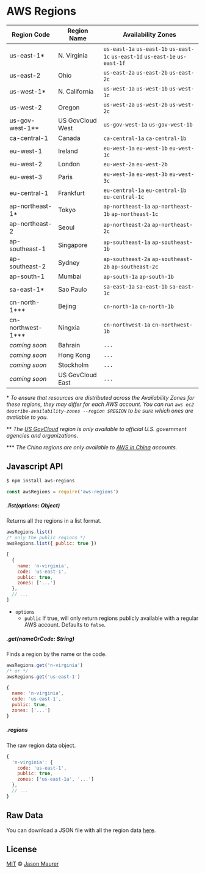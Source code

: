 # AWS Regions

| Region Code        | Region Name       | Availability Zones
---------------------|-------------------|--------------------------------------------------------
| us-east-1*         | N. Virginia       | `us-east-1a` `us-east-1b` `us-east-1c` `us-east-1d` `us-east-1e` `us-east-1f`
| us-east-2          | Ohio              | `us-east-2a` `us-east-2b` `us-east-2c`
| us-west-1*         | N. California     | `us-west-1a` `us-west-1b` `us-west-1c`
| us-west-2	         | Oregon	           | `us-west-2a` `us-west-2b` `us-west-2c`
| us-gov-west-1**    | US GovCloud West  | `us-gov-west-1a` `us-gov-west-1b`
| ca-central-1       | Canada            | `ca-central-1a` `ca-central-1b`
| eu-west-1	         | Ireland	         | `eu-west-1a` `eu-west-1b` `eu-west-1c`
| eu-west-2          | London            | `eu-west-2a` `eu-west-2b`
| eu-west-3          | Paris             | `eu-west-3a` `eu-west-3b` `eu-west-3c`
| eu-central-1	     | Frankfurt	       | `eu-central-1a` `eu-central-1b` `eu-central-1c`
| ap-northeast-1*    | Tokyo	           | `ap-northeast-1a` `ap-northeast-1b` `ap-northeast-1c`
| ap-northeast-2     | Seoul             | `ap-northeast-2a` `ap-northeast-2c`
| ap-southeast-1	   | Singapore	       | `ap-southeast-1a` `ap-southeast-1b`
| ap-southeast-2	   | Sydney	           | `ap-southeast-2a` `ap-southeast-2b` `ap-southeast-2c`
| ap-south-1         | Mumbai            | `ap-south-1a` `ap-south-1b`
| sa-east-1*         | Sao Paulo	       | `sa-east-1a` `sa-east-1b` `sa-east-1c`
| cn-north-1***      | Bejing            | `cn-north-1a` `cn-north-1b`
| cn-northwest-1***  | Ningxia           | `cn-northwest-1a` `cn-northwest-1b`
| *coming soon*      | Bahrain           | `...`
| *coming soon*      | Hong Kong         | `...`
| *coming soon*      | Stockholm         | `...`
| *coming soon*      | US GovCloud East  | `...`

\* *To ensure that resources are distributed across the Availability Zones for these regions, they may differ for each AWS account. You can run `aws ec2 describe-availability-zones --region $REGION` to be sure which ones are available to you.*

\*\* *The [US GovCloud](https://aws.amazon.com/govcloud-us/) region is only available to official U.S. government agencies and organizations.*

\*\*\* *The China regions are only available to [AWS in China](https://www.amazonaws.cn) accounts.*

## Javascript API

```bash
$ npm install aws-regions
```

```javascript
const awsRegions = require('aws-regions')
```

##### .list(options: Object)

Returns all the regions in a list format.

```javascript
awsRegions.list()
/* only the public regions */
awsRegions.list({ public: true })
```

```javascript
[
  {
    name: 'n-virginia',
    code: 'us-east-1',
    public: true,
    zones: ['...']
  },
  // ...
]
```

- `options`
  - `public` If true, will only return regions publicly available with a regular AWS account. Defaults to `false`.

##### .get(nameOrCode: String)

Finds a region by the name or the code.

```javascript
awsRegions.get('n-virginia')
/* or */
awsRegions.get('us-east-1')
```

```javascript
{
  name: 'n-virginia',
  code: 'us-east-1',
  public: true,
  zones: ['...']
}
```

##### .regions

The raw region data object.

```javascript
{
  'n-virginia': {
    code: 'us-east-1',
    public: true,
    zones: ['us-east-1a', '...']
  },
  // ...
}
```

## Raw Data

You can download a JSON file with all the region data [here](https://raw.githubusercontent.com/jsonmaur/aws-regions/master/regions.json).

## License

[MIT](license) © [Jason Maurer](http://maur.co)
